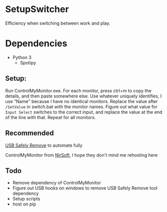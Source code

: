 # SetupSwitcher
Efficiency when switching between work and play.


# Dependencies
* Python 3
  * Spotipy
 
## Setup:
Run ControlMyMonitor.exe. For each monitor, press ctrl+m to copy the details, and then paste somewhere else. Use whatever uniquely identifies, I use "Name" because I have no identical monitors.
Replace the value after `/SetValue` in switch.bat with the monitor names. Figure out what value for `Input Select` switches to the correct input, and replace the value at the end of
the line with that. Repeat for all monitors. 

## Recommended
[USB Safely Remove](https://safelyremove.com/index.htm) to automate fully


ControlMyMonitor from [NirSoft](https://www.nirsoft.net/utils/control_my_monitor.html), I hope they don't mind me rehosting here


## Todo
* Remove dependency of ControlMyMonitor
* Figure out USB hooks on windows to remove USB Safely Remove tool dependency
* Setup scripts
* host on pip

